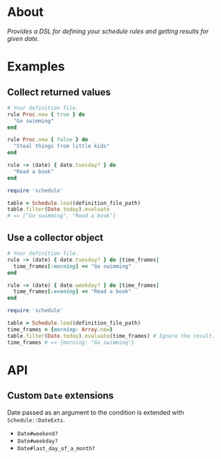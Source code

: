 # About

_Provides a DSL for defining your schedule rules and getting results for given date._

# Examples

## Collect returned values

```ruby
# Your definition file.
rule Proc.new { true } do
  "Go swimming"
end

rule Proc.new { false } do
  "Steal things from little kids"
end

rule -> (date) { date.tuesday? } do
  "Read a book"
end
```

```ruby
require 'schedule'

table = Schedule.load(definition_file_path)
table.filter(Date.today).evaluate
# => ["Go swimming", "Read a book"]
```

## Use a collector object

```ruby
# Your definition file.
rule -> (date) { date.tuesday? } do |time_frames|
  time_frames[:morning] << "Go swimming"
end

rule -> (date) { date.weekday? } do |time_frames|
  time_frames[:evening] << "Read a book"
end
```

```ruby
require 'schedule'

table = Schedule.load(definition_file_path)
time_frames = {morning: Array.new}
table.filter(Date.today).evaluate(time_frames) # Ignore the result.
time_frames # => {morning: "Go swimming"}
```

# API

## Custom `Date` extensions

Date passed as an argument to the condition is extended with `Schedule::DateExts`.

- `Date#weekend?`
- `Date#weekday?`
- `Date#last_day_of_a_month?`

